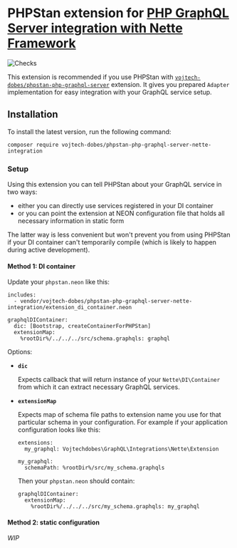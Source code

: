 # PHPStan extension for [PHP GraphQL Server integration with Nette Framework](https://github.com/vojtech-dobes/php-graphql-server-nette-integration)

![Checks](https://github.com/vojtech-dobes/phpstan-php-graphql-server-nette-integration/actions/workflows/checks.yml/badge.svg?branch=master&event=push)

This extension is recommended if you use PHPStan with [`vojtech-dobes/phpstan-php-graphql-server`](https://github.com/vojtech-dobes/phpstan-php-graphql-server) extension. It gives you prepared `Adapter` implementation for easy integration with your GraphQL service setup.



## Installation

To install the latest version, run the following command:

```
composer require vojtech-dobes/phpstan-php-graphql-server-nette-integration
```



### Setup

Using this extension you can tell PHPStan about your GraphQL service in two ways:

- either you can directly use services registered in your DI container
- or you can point the extension at NEON configuration file that holds all necessary information in static form

The latter way is less convenient but won't prevent you from using PHPStan if your DI container can't temporarily compile (which is likely to happen during active development).



#### Method 1: DI container

Update your `phpstan.neon` like this:

```neon
includes:
  - vendor/vojtech-dobes/phpstan-php-graphql-server-nette-integration/extension_di_container.neon

graphqlDIContainer:
  dic: [Bootstrap, createContainerForPHPStan]
  extensionMap:
    %rootDir%/../../../src/schema.graphqls: graphql
```

Options:

- **`dic`**

  Expects callback that will return instance of your `Nette\DI\Container` from which it can extract necessary GraphQL services.

- **`extensionMap`**

  Expects map of schema file paths to extension name you use for that particular schema in your configuration. For example if your application configuration looks like this:

  ```neon
  extensions:
    my_graphql: Vojtechdobes\GraphQL\Integrations\Nette\Extension

  my_graphql:
    schemaPath: %rootDir%/src/my_schema.graphqls
  ```

  Then your `phpstan.neon` should contain:

  ```neon
  graphqlDIContainer:
    extensionMap:
      %rootDir%/../../../src/my_schema.graphqls: my_graphql
  ```

#### Method 2: static configuration

_WIP_
